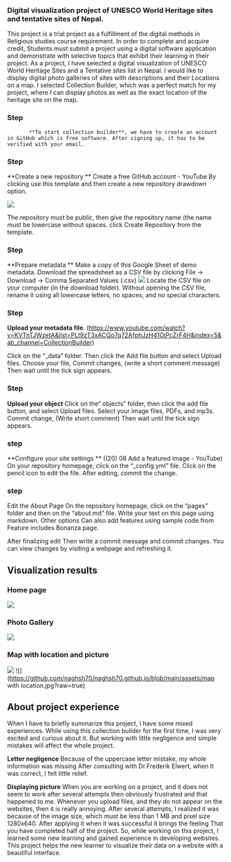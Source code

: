 ### Digital visualization project of UNESCO World Heritage sites and tentative sites of Nepal.


This project is a trial project as a fulfillment of the digital methods in Religious studies course requirement. In order to complete and acquire credit, Students must submit a project using a digital software application and demonstrate with selective topics that exhibit their learning in their project.
As a project, I have selected a digital visualization of UNESCO World Heritage Sites and a Tentative sites list in Nepal.  I would like to display digital photo galleries of sites with descriptions and their Locations on a map. I selected Collection Builder, which was a perfect match for my project, where I can display photos as well as the exact location of the heritage site on the map.

### Step
           **To start collection builder**, we have to create an account in GitHub which is free software. After signing up, it has to be verified with your email.
### Step
**Create a new repository ** Create a free GitHub account - YouTube
By clicking use this template and then create a new repository drawdown option.

![](https://github.com/naghsh70/naghsh70.github.io/blob/main/assets/create.jpg?raw=true)


The repository must be public, then give the repository name (the name must be lowercase without spaces.  click Create Repository from the template.

### Step
**Prepare metadata **
Make a copy of this Google Sheet of demo metadata.
Download the spreadsheet as a CSV file by clicking File → Download → Comma Separated Values (.csv)
![](https://github.com/naghsh70/naghsh70.github.io/blob/main/assets/csv.jpg?raw=true)
Locate the CSV file on your computer (in the download folder).
Without opening the CSV file, rename it using all lowercase letters, no spaces, and no special characters.
### Step
**Upload your metadata file**. (https://www.youtube.com/watch?v=KVTnTJWzetA&list=PLt9zT3xACQo7q72AfphJzH41OiPcZrF4H&index=5&ab_channel=CollectionBuilder)

Click on the “_data” folder. Then click the Add file button and select Upload files.
Choose your file,
Commit changes, (write a short comment message)
Then wait until the tick sign appears.

### Step 
**Upload your object**
Click on the“ objects” folder, then click the add file button, and select Upload files.
Select your image files, PDFs, and mp3s.
Commit change, (Write short comment)
Then wait until the tick sign appears.


### step
**Configure your site settings ** ((20) 08 Add a featured image - YouTube)
On your repository homepage, click on the “_config.yml” file.
Click on the pencil icon to edit the file.
After editing, commit the change.

### step 
Edit the About Page
On the repository homepage, click on the “pages” folder and then on the “about.md” file.
Write your text on this page using markdown.
Other options
Can also add features using sample code from Feature includes Bonanza page.

After finalizing edit 
Then write a commit message and commit changes.
 You can view changes by visiting a webpage and refreshing it.

## Visualization results
### Home page
![](https://github.com/naghsh70/naghsh70.github.io/blob/main/assets/homepage.jpg?raw=true)

### Photo Gallery
![](https://github.com/naghsh70/naghsh70.github.io/blob/main/assets/gallary.jpg?raw=true)

### Map with location and picture
![](https://github.com/naghsh70/naghsh70.github.io/blob/main/assets/map.jpg?raw=true)
![](https://github.com/naghsh70/naghsh70.github.io/blob/main/assets/map with location.jpg?raw=true)


## About project experience
When I have to briefly summarize this project, I have some mixed experiences. While using this collection builder for the first time, I was very excited and curious about it. But working with little negligence and simple mistakes will affect the whole project.

**Letter negligence**
Because of the uppercase letter mistake, my whole information was missing
After consulting with Dr.Frederik Elwert, when It was correct, I felt little relief. 

**Displaying picture**
When you are working on a project, and it does not seem to work after several attempts then obviously frustrated and that happened to me. Whenever you upload files, and they do not appear on the websites, then it is really annoying. 
After several attempts, I realized it was because of the image size, which must be less than 1 MB and pixel size 1280x640. After applying it when it was successful it brings the feeling That you have completed half of the project.
So, while working on this project, I learned some new learning and gained experience in developing websites. This project helps the new learner to visualize their data on a website with a beautiful interface.  
